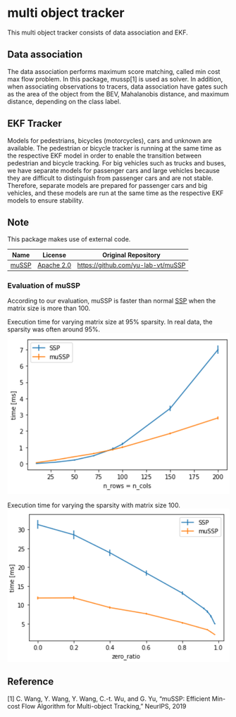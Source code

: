 # multi object tracker

This multi object tracker consists of data association and EKF.

## Data association
The data association performs maximum score matching, called min cost max flow problem. 
In this package, mussp[1] is used as solver.
In addition, when associating observations to tracers, data association have gates such as the area of the object from the BEV, Mahalanobis distance, and maximum distance, depending on the class label.

## EKF Tracker
Models for pedestrians, bicycles (motorcycles), cars and unknown are available.
The pedestrian or bicycle tracker is running at the same time as the respective EKF model in order to enable the transition between pedestrian and bicycle tracking.
For big vehicles such as trucks and buses, we have separate models for passenger cars and large vehicles because they are difficult to distinguish from passenger cars and are not stable. Therefore, separate models are prepared for passenger cars and big vehicles, and these models are run at the same time as the respective EKF models to ensure stability.

## Note
This package makes use of external code.

|  Name  | License | Original Repository  | 
| ---- | ---- | ---- |
| [muSSP](src/data_association/mu_successive_shortest_path/impl) | [Apache 2.0](src/data_association/mu_successive_shortest_path/impl) | https://github.com/yu-lab-vt/muSSP |

### Evaluation of muSSP
According to our evaluation, muSSP is faster than normal [SSP](src/data_association/succuvessive_shortest_path) when the matrix size is more than 100.

Execution time for varying matrix size at 95% sparsity. In real data, the sparsity was often around 95%.
![](src/image/mussp_evaluation1.png)

Execution time for varying the sparsity with matrix size 100.
![](src/image/mussp_evaluation2.png)

## Reference
[1] C. Wang, Y. Wang, Y. Wang, C.-t. Wu, and G. Yu, “muSSP: Efficient
Min-cost Flow Algorithm for Multi-object Tracking,” NeurIPS, 2019
